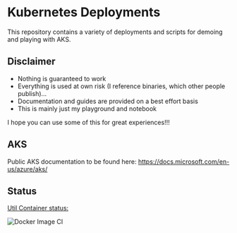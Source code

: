 # Kubernetes Deployments

This repository contains a variety of deployments and scripts for demoing and playing with AKS.

## Disclaimer

- Nothing is guaranteed to work
- Everything is used at own risk (I reference binaries, which other people publish)...
- Documentation and guides are provided on a best effort basis
- This is mainly just my playground and notebook

I hope you can use some of this for great experiences!!!

## AKS

Public AKS documentation to be found here: https://docs.microsoft.com/en-us/azure/aks/

## Status

[Util Container status:](single_deployments/utilContainer/Dockerfile)

![Docker Image CI](https://github.com/MikkelHegn/k8-deployments/workflows/Docker%20Image%20CI/badge.svg)
